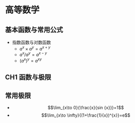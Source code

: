 # 高等数学

## 基本函数与常用公式

- 指数函数与对数函数
  - $a^x\times a^y=a^{x+y}$
  - $a^x/ a^y=a^{x-y}$
  - $(a^x)^y=a^{xy}$

## CH1 函数与极限

## 常用极限

- $$\lim_{x\to 0}{\frac{x}{sin {x}}}=1$$
- $$\lim_{x\to \infty}{(1+\frac{1}{x})^{x}}=e$$